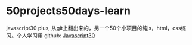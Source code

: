 # 50projects50days-learn

javascript30 plus, 从git上翻出来的，另一个50个小项目的纯js，html，css练习。个人学习用
github: [Javascript30](https://github.com/bradtraversy/50projects50days)
